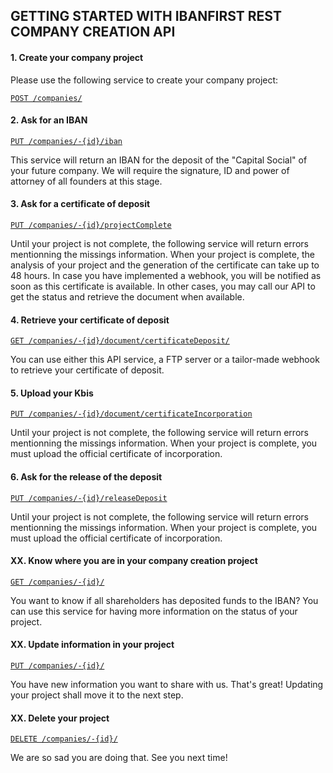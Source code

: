 ## GETTING STARTED WITH IBANFIRST REST COMPANY CREATION API ##

#### 1. Create your company project ####

Please use the following service to create your company project:

[`POST /companies/`](/services/companies.md#post_companies)

#### 2. Ask for an IBAN ####

[`PUT /companies/-{id}/iban`](/services/companies.md#put_companiesIban)

This service will return an IBAN for the deposit of the "Capital Social" of your future company.
We will require the signature, ID and power of attorney of all founders at this stage. 

#### 3. Ask for a certificate of deposit ####

[`PUT /companies/-{id}/projectComplete`](/services/companies.md#put_companiesComplete)

Until your project is not complete, the following service will return errors mentionning the missings information.
When your project is complete, the analysis of your project and the generation of the certificate can take up to 48 hours. In case you have implemented a webhook, you will be notified as soon as this certificate is available. In other cases, you may call our API to get the status and retrieve the document when available.

#### 4. Retrieve your certificate of deposit ####

 [`GET /companies/-{id}/document/certificateDeposit/`](/services/companies.md#getDocuments_certificateIncorporation)
 
You can use either this API service, a FTP server or a tailor-made webhook to retrieve your certificate of deposit.

#### 5. Upload your Kbis ####

 [`PUT /companies/-{id}/document/certificateIncorporation`](/services/companies.md#put_companiesCertificateIncorporation) 
 
Until your project is not complete, the following service will return errors mentionning the missings information.
When your project is complete, you must upload the official certificate of incorporation.

#### 6. Ask for the release of the deposit ####

[`PUT /companies/-{id}/releaseDeposit`](/services/companies.md#put_companiesReleaseDeposit)

Until your project is not complete, the following service will return errors mentionning the missings information.
When your project is complete, you must upload the official certificate of incorporation.

#### XX. Know where you are in your company creation project ####

[`GET /companies/-{id}/`](/services/companies.md#get_companies) 

You want to know if all shareholders has deposited funds to the IBAN? You can use this service for having more information on the status of your project.

#### XX. Update information in your project ####

 [`PUT /companies/-{id}/`](/services/companies.md#put_companies)
 
You have new information you want to share with us. That's great! Updating your project shall move it to the next step.

#### XX. Delete your project ####

[`DELETE /companies/-{id}/`](/services/companies.md#delete_companies)

We are so sad you are doing that. See you next time!
